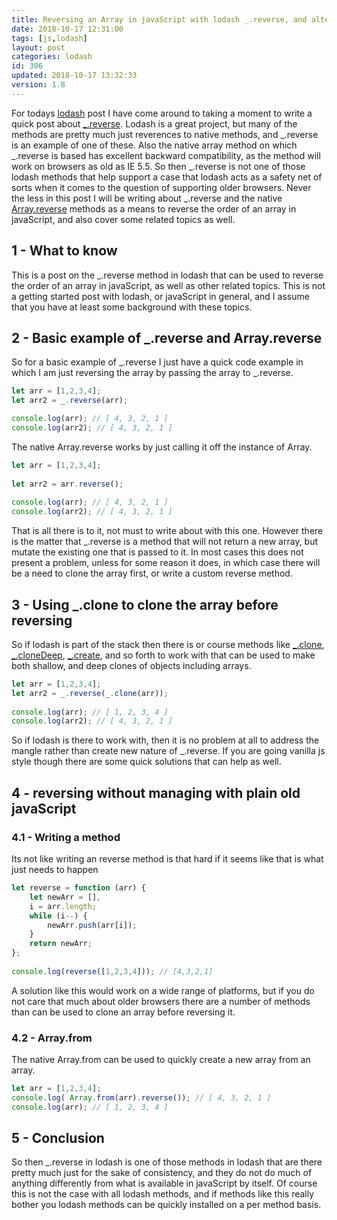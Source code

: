 ```yaml
---
title: Reversing an Array in javaScript with lodash _.reverse, and alternatives
date: 2018-10-17 12:31:00
tags: [js,lodash]
layout: post
categories: lodash
id: 306
updated: 2018-10-17 13:32:33
version: 1.8
---
```


For todays [lodash](https://lodash.com/) post I have come around to taking a moment to write a quick post about [\_.reverse](https://lodash.com/docs/4.17.10#reverse). Lodash is a great project, but many of the methods are pretty much just reverences to native methods, and \_.reverse is an example of one of these. Also the native array method on which \_.reverse is based has excellent backward compatibility, as the method will work on browsers as old as IE 5.5. So then \_.reverse is not one of those lodash methods that help support a case that lodash acts as a safety net of sorts when it comes to the question of supporting older browsers. Never the less in this post I will be writing about \_.reverse and the native [Array.reverse](https://developer.mozilla.org/en-US/docs/Web/JavaScript/Reference/Global_Objects/Array/reverse) methods as a means to reverse the order of an array in javaScript, and also cover some related topics as well.

<!-- more -->

## 1 - What to know

This is a post on the \_.reverse method in lodash that can be used to reverse the order of an array in javaScript, as well as other related topics. This is not a getting started post with lodash, or javaScript in general, and I assume that you have at least some background with these topics.

## 2 - Basic example of \_.reverse and Array.reverse

So for a basic example of \_.reverse I just have a quick code example in which I am just reversing the array by passing the array to \_.reverse.

```js
let arr = [1,2,3,4];
let arr2 = _.reverse(arr);

console.log(arr); // [ 4, 3, 2, 1 ]
console.log(arr2); // [ 4, 3, 2, 1 ]
```

The native Array.reverse works by just calling it off the instance of Array.

```js
let arr = [1,2,3,4];
 
let arr2 = arr.reverse();
 
console.log(arr); // [ 4, 3, 2, 1 ]
console.log(arr2); // [ 4, 3, 2, 1 ]
```

That is all there is to it, not must to write about with this one. However there is the matter that \_.reverse is a method that will not return a new array, but mutate the existing one that is passed to it. In most cases this does not present a problem, unless for some reason it does, in which case there will be a need to clone the array first, or write a custom reverse method.

## 3 - Using _.clone to clone the array before reversing

So if lodash is part of the stack then there is or course methods like [\_.clone](/2017/10/02/lodash_clone/), [\_.cloneDeep](/2017/11/13/lodash_clonedeep/), [\_.create](/2018/09/27/lodash_create/), and so forth to work with that can be used to make both shallow, and deep clones of objects including arrays.

```js
let arr = [1,2,3,4];
let arr2 = _.reverse(_.clone(arr));
 
console.log(arr); // [ 1, 2, 3, 4 ]
console.log(arr2); // [ 4, 3, 2, 1 ]
```

So if lodash is there to work with, then it is no problem at all to address the mangle rather than create new nature of \_.reverse. If you are going vanilla js style though there are some quick solutions that can help as well.

## 4 - reversing without managing with plain old javaScript

### 4.1 - Writing a method

Its not like writing an reverse method is that hard if it seems like that is what just needs to happen

```js
let reverse = function (arr) {
    let newArr = [],
    i = arr.length;
    while (i--) {
        newArr.push(arr[i]);
    }
    return newArr;
};
 
console.log(reverse([1,2,3,4])); // [4,3,2,1]
```

A solution like this would work on a wide range of platforms, but if you do not care that much about older browsers there are a number of methods than can be used to clone an array before reversing it.

### 4.2 - Array.from

The native Array.from can be used to quickly create a new array from an array.

```js
let arr = [1,2,3,4];
console.log( Array.from(arr).reverse()); // [ 4, 3, 2, 1 ]
console.log(arr); // [ 1, 2, 3, 4 ]
```

## 5 - Conclusion

So then \_.reverse in lodash is one of those methods in lodash that are there pretty much just for the sake of consistency, and they do not do much of anything differently from what is available in javaScript by itself. Of course this is not the case with all lodash methods, and if methods like this really bother you lodash methods can be quickly installed on a per method basis.
